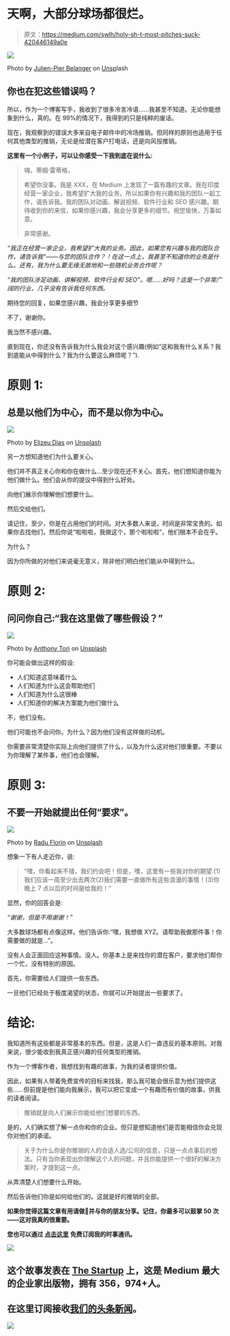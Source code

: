 # 天啊，大部分球场都很烂。

> 原文：<https://medium.com/swlh/holy-sh-t-most-pitches-suck-420446149a0e>

![](img/1156ea91913cac8bdb118e596f862f67.png)

Photo by [Julien-Pier Belanger](https://unsplash.com/photos/FrkO2lzo1Cw?utm_source=unsplash&utm_medium=referral&utm_content=creditCopyText) on [Unsp](https://unsplash.com/search/photos/bored?utm_source=unsplash&utm_medium=referral&utm_content=creditCopyText)lash

## 你也在犯这些错误吗？

所以，作为一个博客写手，我收到了很多冷言冷语……我甚至不知道。无论你能想象到什么，真的。在 99%的情况下，我得到的只是纯粹的废话。

现在，我观察到的错误大多来自电子邮件中的冷场推销。但同样的原则也适用于任何其他类型的推销，无论是给潜在客户打电话，还是向风投推销。

**这里有一个小例子，可以让你感受一下我到底在说什么:**

> 嗨，蒂姆·雷蒂格，
> 
> 希望你没事。我是 XXX，在 Medium 上发现了一篇有趣的文章。我在印度经营一家企业，我希望扩大我的业务。所以如果你有兴趣和我的团队一起工作，请告诉我。我的团队对动画、解说视频、软件行业和 SEO 感兴趣。期待收到你的来信，如果你感兴趣，我会分享更多的细节。祝您愉快，万事如意。
> 
> 非常感谢。

*“我正在经营一家企业，我希望扩大我的业务。因此，如果您有兴趣与我的团队合作，请告诉我”——与您的团队合作？！在这一点上，我甚至不知道你的业务是什么。还有，我为什么要无缘无故地和一些随机业务合作呢？*

*“我的团队涉足动画、讲解视频、软件行业和 SEO”。嗯……好吗？这是一个非常广阔的行业，几乎没有告诉我任何东西。*

期待您的回复，如果您感兴趣，我会分享更多细节

不了，谢谢你。

我当然不感兴趣。

直到现在，你还没有告诉我为什么我会对这个感兴趣(例如“这和我有什么关系？我到底能从中得到什么？我为什么要这么麻烦呢？”).

# 原则 1:

## 总是以他们为中心，而不是以你为中心。

![](img/b4e379469e8712b97d77ef095cf10605.png)

Photo by [Elizeu Dias](https://unsplash.com/photos/ElMhtjzlR30?utm_source=unsplash&utm_medium=referral&utm_content=creditCopyText) on [Unsplash](https://unsplash.com/?utm_source=unsplash&utm_medium=referral&utm_content=creditCopyText)

另一方想知道他们为什么要关心。

他们并不真正关心你和你在做什么…至少现在还不关心。首先，他们想知道你能为他们做什么。他们会从你的提议中得到什么好处。

向他们展示你理解他们想要什么。

然后交给他们。

请记住，至少，你是在占用他们的时间。对大多数人来说，时间是非常宝贵的。如果你去找他们，然后你说“啦啦啦，我做这个，那个啦啦啦”，他们根本不会在乎。

为什么？

因为你所做的对他们来说毫无意义，除非他们明白他们能从中得到什么。

# 原则 2:

## 问问你自己:“我在这里做了哪些假设？”

![](img/38151f77d9612a9a3cc6085c4beabb43.png)

Photo by [Anthony Tori](https://unsplash.com/photos/9qYKMbBCFjc?utm_source=unsplash&utm_medium=referral&utm_content=creditCopyText) on [Unsplash](https://unsplash.com/search/photos/thinking?utm_source=unsplash&utm_medium=referral&utm_content=creditCopyText)

你可能会做出这样的假设:

*   人们知道这意味着什么
*   人们知道为什么这会帮助他们
*   人们知道为什么这很棒
*   人们知道你的解决方案能为他们做什么

不，他们没有。

他们可能也不会问你。为什么？因为他们没有这样做的动机。

你需要非常清楚你实际上向他们提供了什么，以及为什么这对他们很重要。不要以为你理解了某件事，他们也会理解。

# 原则 3:

## 不要一开始就提出任何“要求”。

![](img/29eb3cfe213d7a2789bdefdf5fce2537.png)

Photo by [Radu Florin](https://unsplash.com/photos/5x9P8fUsCA0?utm_source=unsplash&utm_medium=referral&utm_content=creditCopyText) on [Unsplash](https://unsplash.com/search/photos/asking?utm_source=unsplash&utm_medium=referral&utm_content=creditCopyText)

想象一下有人走近你，说:

> “嘿，你看起来不错，我们约会吧！但是，嘿，这里有一些我对你的期望:(1)我们应该一周至少出去两次(2)我们需要一直做所有这些浪漫的事情！(3)你晚上 7 点以后的时间是给我的！”

显然，你的回答会是:

*“谢谢，但是不用谢谢！”*

大多数球场都有点像这样。他们告诉你:“嘿，我想做 XYZ。请帮助我做那件事！你需要做的就是…”。

没有人会正面回应这种事情。没人。你基本上是来找你的潜在客户，要求他们帮你一个忙，没有特别的原因。

首先，你需要给人们提供一些东西。

一旦他们已经处于极度渴望的状态，你就可以开始提出一些要求了。

# 结论:

我知道所有这些都是非常基本的东西。但是，这是人们一直违反的基本原则。对我来说，很少能收到我真正感兴趣的任何类型的推销。

作为一个博客作者，我想找到有趣的故事，为我的读者提供价值。

因此，如果有人带着免费宣传的目标来找我，那么我可能会很乐意为他们提供这些……但前提是他们能向我展示，我可以把它变成一个有趣而有价值的故事，供我的读者阅读。

> 推销就是向人们展示你能给他们想要的东西。

是的，人们确实想了解一点你和你的企业。但只是想知道他们是否能相信你会兑现你对他们的承诺。

> 关于为什么你是你推销的人的合适人选/公司的信息，只是一点点事后的想法。只有当你表现出你理解这个人的问题，并且你能提供一个很好的解决方案时，才提到这一点。

从弄清楚人们想要什么开始。

然后告诉他们你是如何给他们的。这就是好的推销的全部。

**如果你觉得这篇文章有用请做👏并与你的朋友分享。记住，你最多可以鼓掌 50 次——这对我真的很重要。**

**您也可以通过** [**点击这里**](https://mailchi.mp/b0d1e1fba452/struggle-first-thrive-later) **免费订阅我的时事通讯。**

[![](img/308a8d84fb9b2fab43d66c117fcc4bb4.png)](https://medium.com/swlh)

## 这个故事发表在 [The Startup](https://medium.com/swlh) 上，这是 Medium 最大的企业家出版物，拥有 356，974+人。

## 在这里订阅接收[我们的头条新闻](http://growthsupply.com/the-startup-newsletter/)。

[![](img/b0164736ea17a63403e660de5dedf91a.png)](https://medium.com/swlh)